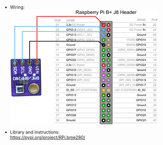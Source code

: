 - Wiring:
![RaspberryPi & BME280](rpi_bme280_wiring.png)

- Library and instructions:   
https://pypi.org/project/RPi.bme280/